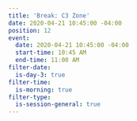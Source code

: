 ```yaml
---
title: 'Break: C3 Zone'
date: 2020-04-21 10:45:00 -04:00
position: 12
event:
  date: 2020-04-21 10:45:00 -04:00
  start-time: 10:45 AM
  end-time: 11:00 AM
filter-date:
  is-day-3: true
filter-time:
  is-morning: true
filter-type:
  is-session-general: true
---
```


